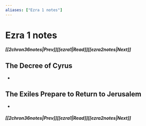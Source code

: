 ```yaml
---
aliases: ["Ezra 1 notes"]
---
```

# Ezra 1 notes
##### <span class=arrow-left></span>[[2chron36notes|Prev]]<span class=navigation-separator></span>[[ezra1|Read]]<span class=navigation-separator></span>[[ezra2notes|Next]]<span class=arrow-right></span>
## The Decree of Cyrus
- 
## The Exiles Prepare to Return to Jerusalem
- 
##### <span class=arrow-left></span>[[2chron36notes|Prev]]<span class=navigation-separator></span>[[ezra1|Read]]<span class=navigation-separator></span>[[ezra2notes|Next]]<span class=arrow-right></span>